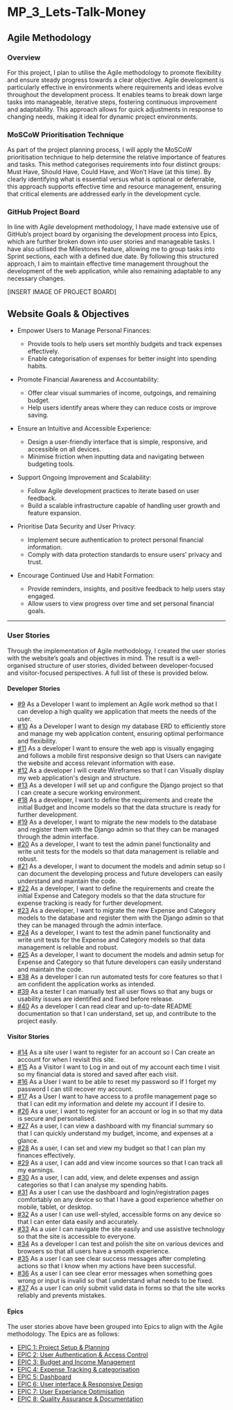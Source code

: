 # MP_3_Lets-Talk-Money

## Agile Methodology
### Overview
For this project, I plan to utilise the Agile methodology to promote flexibility and ensure steady progress towards a clear objective. Agile development is particularly effective in environments where requirements and ideas evolve throughout the development process. It enables teams to break down large tasks into manageable, iterative steps, fostering continuous improvement and adaptability. This approach allows for quick adjustments in response to changing needs, making it ideal for dynamic project environments.

### MoSCoW Prioritisation Technique
As part of the project planning process, I will apply the MoSCoW prioritisation technique to help determine the relative importance of features and tasks. This method categorises requirements into four distinct groups: Must Have, Should Have, Could Have, and Won’t Have (at this time). By clearly identifying what is essential versus what is optional or deferrable, this approach supports effective time and resource management, ensuring that critical elements are addressed early in the development cycle.

### GitHub Project Board
In line with Agile development methodology, I have made extensive use of GitHub’s project board by organising the development process into Epics, which are further broken down into user stories and manageable tasks. I have also utilised the Milestones feature, allowing me to group tasks into Sprint sections, each with a defined due date. By following this structured approach, I aim to maintain effective time management throughout the development of the web application, while also remaining adaptable to any necessary changes.

[INSERT IMAGE OF PROJECT BOARD]

## Website Goals & Objectives
- Empower Users to Manage Personal Finances:
    - Provide tools to help users set monthly budgets and track expenses effectively.
    - Enable categorisation of expenses for better insight into spending habits.

- Promote Financial Awareness and Accountability:
    - Offer clear visual summaries of income, outgoings, and remaining budget.
    - Help users identify areas where they can reduce costs or improve saving.

- Ensure an Intuitive and Accessible Experience:
    - Design a user-friendly interface that is simple, responsive, and accessible on all devices.
    - Minimise friction when inputting data and navigating between budgeting tools.

- Support Ongoing Improvement and Scalability:
    - Follow Agile development practices to iterate based on user feedback.
    - Build a scalable infrastructure capable of handling user growth and feature expansion.

- Prioritise Data Security and User Privacy:
    - Implement secure authentication to protect personal financial information.
    - Comply with data protection standards to ensure users’ privacy and trust.

- Encourage Continued Use and Habit Formation:
    - Provide reminders, insights, and positive feedback to help users stay engaged.
    - Allow users to view progress over time and set personal financial goals.
--------------------------------------------------------------------------------------------
### User Stories
Through the implementation of Agile methodology, I created the user stories with the website’s goals and objectives in mind. The result is a well-organised structure of user stories, divided between developer-focused and visitor-focused perspectives. A full list of these is provided below.

#### Developer Stories
- [#9](https://github.com/CoalTrain1618/MP_3_Lets-Talk-Money/issues/9) As a Developer I want to implement an Agile work method so that I can develop a high quality we application that meets the needs of the user.
- [#10](https://github.com/CoalTrain1618/MP_3_Lets-Talk-Money/issues/10) As a Developer I want to design my database ERD to efficiently store and manage my web application content, ensuring optimal performance and flexibility.
- [#11](https://github.com/CoalTrain1618/MP_3_Lets-Talk-Money/issues/11) As a developer I want to ensure the web app is visually engaging and follows a mobile first responsive design so that Users can navigate the website and access relevant information with ease.
- [#12](https://github.com/CoalTrain1618/MP_3_Lets-Talk-Money/issues/12) As a developer I will create Wireframes so that I can Visually display my web application's design and structure.
- [#13](https://github.com/CoalTrain1618/MP_3_Lets-Talk-Money/issues/13) As a developer I will set up and configure the Django project so that I can create a secure working environment.
- [#18](https://github.com/CoalTrain1618/MP_3_Lets-Talk-Money/issues/18) As a developer, I want to define the requirements and create the initial Budget and Income models so that the data structure is ready for further development.
- [#19](https://github.com/CoalTrain1618/MP_3_Lets-Talk-Money/issues/19) As a developer, I want to migrate the new models to the database and register them with the Django admin so that they can be managed through the admin interface.
- [#20](https://github.com/CoalTrain1618/MP_3_Lets-Talk-Money/issues/20) As a developer, I want to test the admin panel functionality and write unit tests for the models so that data management is reliable and robust.
- [#21](https://github.com/CoalTrain1618/MP_3_Lets-Talk-Money/issues/21) As a developer, I want to document the models and admin setup so I can document the developing process and future developers can easily understand and maintain the code.
- [#22](https://github.com/CoalTrain1618/MP_3_Lets-Talk-Money/issues/22) As a developer, I want to define the requirements and create the initial Expense and Category models so that the data structure for expense tracking is ready for further development.
- [#23](https://github.com/CoalTrain1618/MP_3_Lets-Talk-Money/issues/23) As a developer, I want to migrate the new Expense and Category models to the database and register them with the Django admin so that they can be managed through the admin interface.
- [#24](https://github.com/CoalTrain1618/MP_3_Lets-Talk-Money/issues/24) As a developer, I want to test the admin panel functionality and write unit tests for the Expense and Category models so that data management is reliable and robust.
- [#25](https://github.com/CoalTrain1618/MP_3_Lets-Talk-Money/issues/25) As a developer, I want to document the models and admin setup for Expense and Category so that future developers can easily understand and maintain the code.
- [#38](https://github.com/CoalTrain1618/MP_3_Lets-Talk-Money/issues/38) As a developer I can run automated tests for core features so that I am confident the application works as intended.
- [#39](github.com/CoalTrain1618/MP_3_Lets-Talk-Money/issues/39) As a tester I can manually test all user flows so that any bugs or usability issues are identified and fixed before release.
- [#40](https://github.com/CoalTrain1618/MP_3_Lets-Talk-Money/issues/40) As a developer I can read clear and up-to-date README documentation so that I can understand, set up, and contribute to the project easily.

#### Visitor Stories
- [#14](https://github.com/CoalTrain1618/MP_3_Lets-Talk-Money/issues/14) As a site user I want to register for an account so I Can create an account for when I revisit this site.
- [#15](https://github.com/CoalTrain1618/MP_3_Lets-Talk-Money/issues/15) As a Visitor I want to Log in and out of my account each time I visit so my financial data is stored and saved after each visit.
- [#16](https://github.com/CoalTrain1618/MP_3_Lets-Talk-Money/issues/16) As a User I want to be able to reset my password so If I forget my password I can still recover my account.
- [#17](https://github.com/CoalTrain1618/MP_3_Lets-Talk-Money/issues/17) As a User I want to have access to a profile management page so that I can edit my information and delete my account if I desire to.
- [#26](https://github.com/CoalTrain1618/MP_3_Lets-Talk-Money/issues/26) As a user, I want to register for an account or log in so that my data is secure and personalised.
- [#27](https://github.com/CoalTrain1618/MP_3_Lets-Talk-Money/issues/27) As a user, I can view a dashboard with my financial summary so that I can quickly understand my budget, income, and expenses at a glance.
- [#28](https://github.com/CoalTrain1618/MP_3_Lets-Talk-Money/issues/28) As a user, I can set and view my budget so that I can plan my finances effectively.
- [#29](https://github.com/CoalTrain1618/MP_3_Lets-Talk-Money/issues/29) As a user, I can add and view income sources so that I can track all my earnings.
- [#30](https://github.com/CoalTrain1618/MP_3_Lets-Talk-Money/issues/30) As a user, I can add, view, and delete expenses and assign categories so that I can analyse my spending habits.
- [#31](https://github.com/CoalTrain1618/MP_3_Lets-Talk-Money/issues/31) As a user I can use the dashboard and login/registration pages comfortably on any device so that I have a good experience whether on mobile, tablet, or desktop.
- [#32](https://github.com/CoalTrain1618/MP_3_Lets-Talk-Money/issues/32) As a user I can use well-styled, accessible forms on any device so that I can enter data easily and accurately.
- [#33](https://github.com/CoalTrain1618/MP_3_Lets-Talk-Money/issues/33) As a user I can navigate the site easily and use assistive technology so that the site is accessible to everyone.
- [#34](https://github.com/CoalTrain1618/MP_3_Lets-Talk-Money/issues/34) As a developer I can test and polish the site on various devices and browsers so that all users have a smooth experience.
- [#35](https://github.com/CoalTrain1618/MP_3_Lets-Talk-Money/issues/35) As a user I can see clear success messages after completing actions so that I know when my actions have been successful.
- [#36](https://github.com/CoalTrain1618/MP_3_Lets-Talk-Money/issues/36) As a user I can see clear error messages when something goes wrong or input is invalid so that I understand what needs to be fixed.
- [#37](https://github.com/CoalTrain1618/MP_3_Lets-Talk-Money/issues/37) As a user I can only submit valid data in forms so that the site works reliably and prevents mistakes.

#### Epics 
The user stories above have been grouped into Epics to align with the Agile methodology. The Epics are as follows:
- [EPIC 1: Project Setup & Planning](https://github.com/CoalTrain1618/MP_3_Lets-Talk-Money/issues/1)
- [EPIC 2: User Authentication & Access Control](https://github.com/CoalTrain1618/MP_3_Lets-Talk-Money/issues/2)
- [EPIC 3: Budget and Income Management](https://github.com/CoalTrain1618/MP_3_Lets-Talk-Money/issues/3)
- [EPIC 4: Expense Tracking & categorisation](https://github.com/CoalTrain1618/MP_3_Lets-Talk-Money/issues/4)
- [EPIC 5: Dashboard](https://github.com/CoalTrain1618/MP_3_Lets-Talk-Money/issues/5)
- [EPIC 6: User interface & Responsive Design](https://github.com/CoalTrain1618/MP_3_Lets-Talk-Money/issues/6)
- [EPIC 7: User Experiance Optimisation](https://github.com/CoalTrain1618/MP_3_Lets-Talk-Money/issues/7)
- [EPIC 8: Quality Assurance & Documentation](https://github.com/CoalTrain1618/MP_3_Lets-Talk-Money/issues/8)
